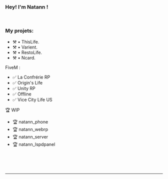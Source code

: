 ### Hey! I'm Natann !

<br />

### My projets:
- ⚒️ • ThisLife.
- ⚒️ • Varient.
- ⚒️ • RestoLife.
- ⚒️ • Ncard.

FiveM :
- ✅ La Confrérie RP
- ✅ Origin's Life
- ✅ Unity RP 
- ✅ Offline
- ✅ Vice City Life US 

🏆 WIP 

- 🏆 natann_phone 
- 🏆 natann_webrp
- 🏆 natann_server
- 🏆 natann_lspdpanel


<!--END_SECTION:activity-->


<br />

<br />
<br />

---

[discord]: Natann#3628
